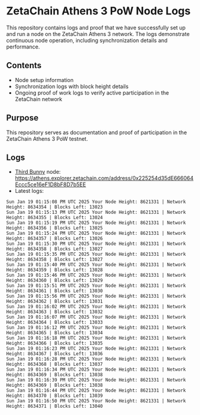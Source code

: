 # ZetaChain Athens 3 PoW Node Logs
This repository contains logs and proof that we have successfully set up and run a node on the ZetaChain Athens 3 network. The logs demonstrate continuous node operation, including synchronization details and performance.

## Contents
- Node setup information
- Synchronization logs with block height details
- Ongoing proof of work logs to verify active participation in the ZetaChain network

## Purpose
This repository serves as documentation and proof of participation in the ZetaChain Athens 3 PoW testnet.

## Logs

- [Third Bunny](https://thirdbunny.xyz/) node: https://athens.explorer.zetachain.com/address/0x225254d35dE666064Eccc5ce16eF1D8bF8D7b5EE
- Latest logs:
```
Sun Jan 19 01:15:08 PM UTC 2025 Your Node Height: 8621331 | Network Height: 8634354 | Blocks Left: 13023
Sun Jan 19 01:15:13 PM UTC 2025 Your Node Height: 8621331 | Network Height: 8634355 | Blocks Left: 13024
Sun Jan 19 01:15:19 PM UTC 2025 Your Node Height: 8621331 | Network Height: 8634356 | Blocks Left: 13025
Sun Jan 19 01:15:24 PM UTC 2025 Your Node Height: 8621331 | Network Height: 8634357 | Blocks Left: 13026
Sun Jan 19 01:15:30 PM UTC 2025 Your Node Height: 8621331 | Network Height: 8634358 | Blocks Left: 13027
Sun Jan 19 01:15:35 PM UTC 2025 Your Node Height: 8621331 | Network Height: 8634358 | Blocks Left: 13027
Sun Jan 19 01:15:40 PM UTC 2025 Your Node Height: 8621331 | Network Height: 8634359 | Blocks Left: 13028
Sun Jan 19 01:15:46 PM UTC 2025 Your Node Height: 8621331 | Network Height: 8634360 | Blocks Left: 13029
Sun Jan 19 01:15:51 PM UTC 2025 Your Node Height: 8621331 | Network Height: 8634361 | Blocks Left: 13030
Sun Jan 19 01:15:56 PM UTC 2025 Your Node Height: 8621331 | Network Height: 8634362 | Blocks Left: 13031
Sun Jan 19 01:16:02 PM UTC 2025 Your Node Height: 8621331 | Network Height: 8634363 | Blocks Left: 13032
Sun Jan 19 01:16:07 PM UTC 2025 Your Node Height: 8621331 | Network Height: 8634364 | Blocks Left: 13033
Sun Jan 19 01:16:12 PM UTC 2025 Your Node Height: 8621331 | Network Height: 8634365 | Blocks Left: 13034
Sun Jan 19 01:16:18 PM UTC 2025 Your Node Height: 8621331 | Network Height: 8634366 | Blocks Left: 13035
Sun Jan 19 01:16:23 PM UTC 2025 Your Node Height: 8621331 | Network Height: 8634367 | Blocks Left: 13036
Sun Jan 19 01:16:28 PM UTC 2025 Your Node Height: 8621331 | Network Height: 8634368 | Blocks Left: 13037
Sun Jan 19 01:16:34 PM UTC 2025 Your Node Height: 8621331 | Network Height: 8634369 | Blocks Left: 13038
Sun Jan 19 01:16:39 PM UTC 2025 Your Node Height: 8621331 | Network Height: 8634369 | Blocks Left: 13038
Sun Jan 19 01:16:44 PM UTC 2025 Your Node Height: 8621331 | Network Height: 8634370 | Blocks Left: 13039
Sun Jan 19 01:16:50 PM UTC 2025 Your Node Height: 8621331 | Network Height: 8634371 | Blocks Left: 13040
```
